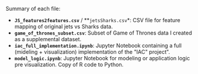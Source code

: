 Summary of each file:

- **`JS_features2features.csv`** / **`jetsSharks.csv`*: CSV file for feature mapping of original jets vs Sharks data.
- **`game_of_thrones_subset.csv`**: Subset of Game of Thrones data I created as a supplemental dataset. 
- **`iac_full_implementation.ipynb`**: Jupyter Notebook containing a full (mideling + visualization) implementation of the "IAC" project".
- **`model_logic.ipynb`**: Jupyter Notebook for modeling or application logic pre visualization. Copy of R code to Python.
